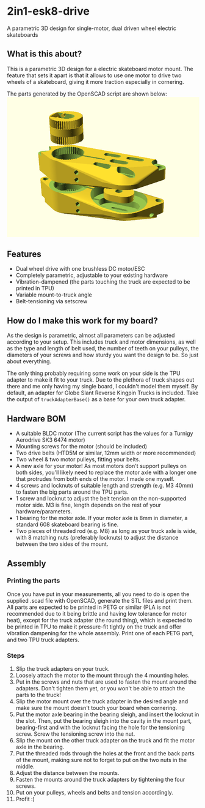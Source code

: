 # 2in1-esk8-drive
A parametric 3D design for single-motor, dual driven wheel electric skateboards

## What is this about?

This is a parametric 3D design for a electric skateboard motor mount. 
The feature that sets it apart is that it allows to use one motor to drive two wheels of a skateboard, 
giving it more traction especially in cornering.

The parts generated by the OpenSCAD script are shown below:
![The whole thing](images/all.png)

## Features

- Dual wheel drive with one brushless DC motor/ESC
- Completely parametric, adjustable to your existing hardware
- Vibration-dampened (the parts touching the truck are expected to be printed in TPU)
- Variable mount-to-truck angle
- Belt-tensioning via setscrew

## How do I make this work for my board?

As the design is parametric, almost all parameters can be adjusted according to your setup.
This includes truck and motor dimensions, as well as the type and length of belt used, the number of teeth on your 
pulleys, the diameters of your screws and how sturdy you want the design to be. So just about everything.

The only thing probably requiring some work on your side is the TPU adapter to make it fit to your truck.
Due to the plethora of truck shapes out there and me only having my single board, 
I couldn't model them myself. By default, an adapter for Globe Slant Reverse Kingpin Trucks is included.
Take the output of `truckAdapterBase()` as a base for your own truck adapter.

## Hardware BOM

- A suitable BLDC motor (The current script has the values for a Turnigy Aerodrive SK3 6474 motor)
- Mounting screws for the motor (should be included)
- Two drive belts (HTD5M or similar, 12mm width or more recommended)
- Two wheel & two motor pulleys, fitting your belts.
- A new axle for your motor! As most motors don't support pulleys on both sides, you'll likely need to replace the motor axle with a longer one that protrudes from both ends of the motor. I made one myself.
- 4 screws and locknuts of suitable length and strength (e.g. M3 40mm) to fasten the big parts around the TPU parts.
- 1 screw and locknut to adjust the belt tension on the non-supported motor side. M3 is fine, length depends on the rest of your hardware/parameters.
- 1 bearing for the motor axle. If your motor axle is 8mm in diameter, a standard 608 skateboard bearing is fine.
- Two pieces of threaded rod (e.g. M8) as long as your truck axle is wide, with 8 matching nuts (preferably locknuts) to adjust the distance between the two sides of the mount.  

## Assembly

### Printing the parts
Once you have put in your measurements, all you need to do is open the supplied .scad file with OpenSCAD, generate the STL files and print them.
All parts are expected to be printed in PETG or similar (PLA is not recommended due to it being brittle and having low tolerance for motor heat), except for the truck adapter (the round thing), which is expected to be printed in TPU to make it pressure-fit tightly on the truck and offer vibration dampening for the whole assembly.
Print one of each PETG part, and two TPU truck adapters.

### Steps

1. Slip the truck adapters on your truck.
2. Loosely attach the motor to the mount through the 4 mounting holes.
3. Put in the screws and nuts that are used to fasten the mount around the adapters. Don't tighten them yet, or you won't be able to attach the parts to the truck!
4. Slip the motor mount over the truck adapter in the desired angle and make sure the mount doesn't touch your board when cornering.
5. Put the motor axle bearing in the bearing sleigh, and insert the locknut in the slot. Then, put the bearing sleigh into the cavity in the mount part, bearing-first and with the locknut facing the hole for the tensioning screw. Screw the tensioning screw into the nut.
6. Slip the mount on the other truck adapter on the truck and fit the motor axle in the bearing.
7. Put the threaded rods through the holes at the front and the back parts of the mount, making sure not to forget to put on the two nuts in the middle.
8. Adjust the distance between the mounts.
9. Fasten the mounts around the truck adapters by tightening the four screws.
10. Put on your pulleys, wheels and belts and tension accordingly.
11. Profit :)

